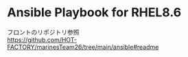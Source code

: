 # Ansible Playbook for RHEL8.6
フロントのリポジトリ参照  
https://github.com/HOT-FACTORY/marinesTeam26/tree/main/ansible#readme
